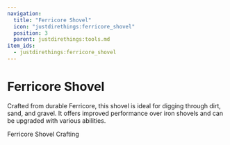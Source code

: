 ```yaml
---
navigation:
  title: "Ferricore Shovel"
  icon: "justdirethings:ferricore_shovel"
  position: 3
  parent: justdirethings:tools.md
item_ids:
  - justdirethings:ferricore_shovel
---
```


# Ferricore Shovel

Crafted from durable Ferricore, this shovel is ideal for digging through dirt, sand, and gravel. It offers improved performance over iron shovels and can be upgraded with various abilities.

Ferricore Shovel Crafting

<Recipe id="justdirethings:ferricore_shovel" />

